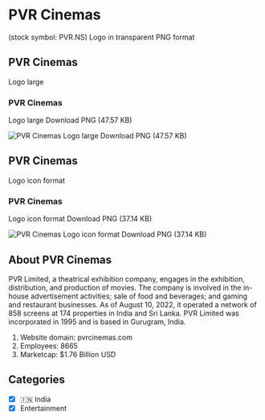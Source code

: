 # PVR Cinemas
 (stock symbol: PVR.NS) Logo in transparent PNG format

## PVR Cinemas
 Logo large

### PVR Cinemas
 Logo large Download PNG (47.57 KB)

![PVR Cinemas
 Logo large Download PNG (47.57 KB)](/img/orig/PVR.NS_BIG-1007d7c6.png)

## PVR Cinemas
 Logo icon format

### PVR Cinemas
 Logo icon format Download PNG (37.14 KB)

![PVR Cinemas
 Logo icon format Download PNG (37.14 KB)](/img/orig/PVR.NS-7d40ca5e.png)

## About PVR Cinemas


PVR Limited, a theatrical exhibition company, engages in the exhibition, distribution, and production of movies. The company is involved in the in-house advertisement activities; sale of food and beverages; and gaming and restaurant businesses. As of August 10, 2022, it operated a network of 858 screens at 174 properties in India and Sri Lanka. PVR Limited was incorporated in 1995 and is based in Gurugram, India.

1. Website domain: pvrcinemas.com
2. Employees: 8665
3. Marketcap: $1.76 Billion USD


## Categories
- [x] 🇮🇳 India
- [x] Entertainment
